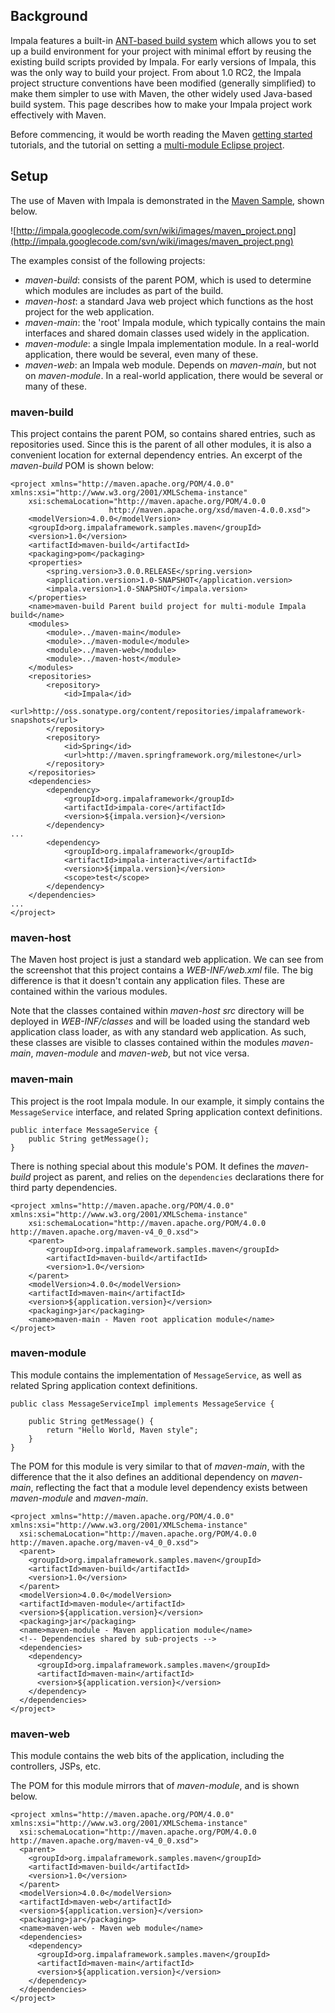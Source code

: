 ## Background ##

Impala features a built-in [ANT-based build system](BuildSystem.md) which allows you to set up a build environment for your project with minimal effort
by reusing the existing build scripts provided by Impala. For early versions of Impala, this was the only way to build your project.
From about 1.0 RC2, the Impala project structure conventions have been modified (generally simplified) to make them simpler to use with Maven,
the other widely used Java-based build system. This page describes how to make your Impala project work effectively with Maven.

Before commencing, it would be worth reading the Maven [getting started](http://maven.apache.org/guides/getting-started/index.html) tutorials,
and the tutorial on setting a [multi-module Eclipse project](http://maven.apache.org/guides/mini/guide-ide-eclipse.html).

## Setup ##

The use of Maven with Impala is demonstrated in the [Maven Sample](SamplesMaven.md), shown below.

![http://impala.googlecode.com/svn/wiki/images/maven_project.png](http://impala.googlecode.com/svn/wiki/images/maven_project.png)

The examples consist of the following projects:
  * _maven-build_: consists of the parent POM, which is used to determine which modules are includes as part of the build.
  * _maven-host_: a standard Java web project which functions as the host project for the web application.
  * _maven-main_: the 'root' Impala module, which typically contains the main interfaces and shared domain classes used widely in the application.
  * _maven-module_: a single Impala implementation module. In a real-world application, there would be several, even many of these.
  * _maven-web_: an Impala web module. Depends on _maven-main_, but not on _maven-module_. In a real-world application, there would be several or many of these.

### maven-build ###

This project contains the parent POM, so contains shared entries, such as repositories used.
Since this is the parent of all other modules, it is also a convenient location for external dependency entries.
An excerpt of the _maven-build_ POM is shown below:

```
<project xmlns="http://maven.apache.org/POM/4.0.0" xmlns:xsi="http://www.w3.org/2001/XMLSchema-instance"
	xsi:schemaLocation="http://maven.apache.org/POM/4.0.0
                      http://maven.apache.org/xsd/maven-4.0.0.xsd">
	<modelVersion>4.0.0</modelVersion>
	<groupId>org.impalaframework.samples.maven</groupId>
	<version>1.0</version>
	<artifactId>maven-build</artifactId>
	<packaging>pom</packaging>
	<properties>
		<spring.version>3.0.0.RELEASE</spring.version>
		<application.version>1.0-SNAPSHOT</application.version>
		<impala.version>1.0-SNAPSHOT</impala.version>
	</properties>
	<name>maven-build Parent build project for multi-module Impala build</name>
	<modules>
		<module>../maven-main</module>
		<module>../maven-module</module>
		<module>../maven-web</module>
		<module>../maven-host</module>
	</modules>	
	<repositories>
		<repository>
			<id>Impala</id>
			<url>http://oss.sonatype.org/content/repositories/impalaframework-snapshots</url>
		</repository>
		<repository>
			<id>Spring</id>
			<url>http://maven.springframework.org/milestone</url>
		</repository>
	</repositories>
	<dependencies>
		<dependency>
			<groupId>org.impalaframework</groupId>
			<artifactId>impala-core</artifactId>
			<version>${impala.version}</version>
		</dependency>
...
		<dependency>
			<groupId>org.impalaframework</groupId>
			<artifactId>impala-interactive</artifactId>
			<version>${impala.version}</version>
			<scope>test</scope>
		</dependency>
	</dependencies>
...
</project>
```

### maven-host ###

The Maven host project is just a standard web application. We can see from the screenshot that this project contains a
_WEB-INF/web.xml_ file. The big difference is that it doesn't contain any application files. These are contained within the
various modules.

Note that the classes contained within _maven-host_ _src_ directory will be
deployed in _WEB-INF/classes_ and will be loaded using the standard web application class loader, as with any standard web application.
As such, these classes are visible to classes contained within the modules _maven-main_, _maven-module_ and _maven-web_, but not
vice versa.

### maven-main ###

This project is the root Impala module. In our example, it simply contains the `MessageService` interface, and
related Spring application context definitions.

```
public interface MessageService {
    public String getMessage();  
}
```

There is nothing special about this module's POM. It defines the _maven-build_ project as parent, and
relies on the `dependencies` declarations there for third party dependencies.

```
<project xmlns="http://maven.apache.org/POM/4.0.0" xmlns:xsi="http://www.w3.org/2001/XMLSchema-instance"
	xsi:schemaLocation="http://maven.apache.org/POM/4.0.0 http://maven.apache.org/maven-v4_0_0.xsd">
	<parent>
		<groupId>org.impalaframework.samples.maven</groupId>
		<artifactId>maven-build</artifactId>
		<version>1.0</version>
	</parent>
	<modelVersion>4.0.0</modelVersion>
	<artifactId>maven-main</artifactId>
	<version>${application.version}</version>
	<packaging>jar</packaging>
	<name>maven-main - Maven root application module</name>
</project>
```

### maven-module ###

This module contains the implementation of `MessageService`, as well as related Spring application context definitions.

```
public class MessageServiceImpl implements MessageService {

    public String getMessage() {
        return "Hello World, Maven style";
    }
}
```

The POM for this module is very similar to that of _maven-main_, with the difference that the
it also defines an additional dependency on _maven-main_, reflecting the fact that a module level
dependency exists between _maven-module_ and _maven-main_.

```
<project xmlns="http://maven.apache.org/POM/4.0.0" xmlns:xsi="http://www.w3.org/2001/XMLSchema-instance"
  xsi:schemaLocation="http://maven.apache.org/POM/4.0.0 http://maven.apache.org/maven-v4_0_0.xsd">
  <parent>
    <groupId>org.impalaframework.samples.maven</groupId>
	<artifactId>maven-build</artifactId>
    <version>1.0</version>
  </parent>
  <modelVersion>4.0.0</modelVersion>
  <artifactId>maven-module</artifactId>
  <version>${application.version}</version>
  <packaging>jar</packaging>
  <name>maven-module - Maven application module</name>
  <!-- Dependencies shared by sub-projects -->
  <dependencies> 
    <dependency>
      <groupId>org.impalaframework.samples.maven</groupId>
      <artifactId>maven-main</artifactId>
      <version>${application.version}</version>
    </dependency>
  </dependencies>
</project>
```

### maven-web ###

This module contains the web bits of the application, including the controllers, JSPs, etc.

The POM for this module mirrors that of _maven-module_, and is shown below.

```
<project xmlns="http://maven.apache.org/POM/4.0.0" xmlns:xsi="http://www.w3.org/2001/XMLSchema-instance"
  xsi:schemaLocation="http://maven.apache.org/POM/4.0.0 http://maven.apache.org/maven-v4_0_0.xsd">
  <parent>
    <groupId>org.impalaframework.samples.maven</groupId>
	<artifactId>maven-build</artifactId>
    <version>1.0</version>
  </parent>
  <modelVersion>4.0.0</modelVersion>
  <artifactId>maven-web</artifactId>
  <version>${application.version}</version>
  <packaging>jar</packaging>
  <name>maven-web - Maven web module</name>
  <dependencies> 
    <dependency>
      <groupId>org.impalaframework.samples.maven</groupId>
      <artifactId>maven-main</artifactId>
      <version>${application.version}</version>
    </dependency>
  </dependencies>
</project>
```